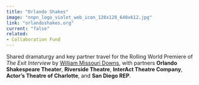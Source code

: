 ```yaml
---
title: "Orlando Shakes"
image: "nnpn_logo_violet_web_icon_128x128_640x612.jpg"
link: "orlandoshakes.org"
current: "false"
related:
- Collaboration Fund
---
```


Shared dramaturgy and key partner travel for the Rolling World Premiere of *The Exit Interview* by [William Missouri Downs](https://newplayexchange.org/users/228/william-missouri-downs), with partners **Orlando Shakespeare Theater**, **Riverside Theatre**, **InterAct Theatre Company**, **Actor’s Theatre of Charlotte**, and **San Diego REP**.

